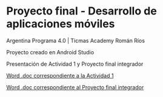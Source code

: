 # Proyecto final - Desarrollo de aplicaciones móviles
Argentina Programa 4.0 | Ticmas Academy
Román Ríos

Proyecto creado en Android Studio

Presentación de Actividad 1 y Proyecto final integrador

[Word .doc correspondiente a la Actividad 1](https://github.com/romanrios/ticmas-desarrollo-aplicaciones-moviles/raw/main/Rom%C3%A1n%20R%C3%ADos%20-%20Actividad%201.doc)

[Word .doc correspondiente al Proyecto final integrador](https://github.com/romanrios/ticmas-desarrollo-aplicaciones-moviles/raw/main/Rom%C3%A1n%20R%C3%ADos%20-%20Proyecto%20final.doc)


